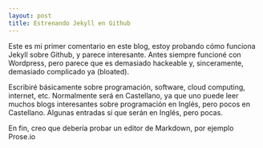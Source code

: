 ```yaml
---
layout: post
title: Estrenando Jekyll en Github
---
```


Este es mi primer comentario en este blog, estoy probando cómo funciona Jekyll sobre Github, y parece interesante. Antes siempre funcioné con Wordpress, pero parece que es demasiado hackeable y, sinceramente, demasiado complicado ya (bloated).

Escribiré básicamente sobre programación, software, cloud computing, internet, etc. Normalmente será en Castellano, ya que uno puede leer muchos blogs interesantes sobre programación en Inglés, pero pocos en Castellano. Algunas entradas sí que serán en Inglés, pero pocas.

En fin, creo que debería probar un editor de Markdown, por ejemplo Prose.io
